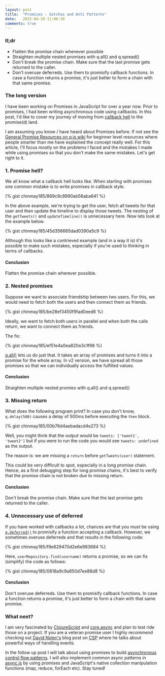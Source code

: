 ```yaml
---
layout: post
title:  "Promises - Gotchas and Anti Patterns"
date:   2015-04-10 11:06:38
comments: true
---
```


### tl;dr
- Flatten the promise chain whenever possible
- Straighten multiple nested promises with q.all() and q.spread()
- Don't break the promise chain. Make sure that the last promise gets returned to the caller.
- Don't overuse deferreds. Use them to promisify callback functions. In case a function returns a promise, it's just better to form a chain with that same promise.

### The long version

I have been working on Promises in JavaScript for over a year now. Prior to promises, I had been writing asynchronous code using callbacks. In this post, I'd like to cover my journey of moving from [callback hell](http://callbackhell.com/) to the promise(d) land.

I am assuming you know / have heard about Promises before. If not see the [General Promise Resources on q.js wiki](https://github.com/kriskowal/q/wiki/General-Promise-Resources) for beginner level resources where people smarter than me have explained the concept really well. For this article, I'll focus mostly on the problems I faced and the mistakes I made while using promises so that you don't make the same mistakes. Let's get right to it.

### 1. Promise hell?
We all know what a callback hell looks like. When starting with promises one common mistake is to write promises in callback style.

{% gist chinmay185/869c9c8990ab56aba641 %}

In the above example, we're trying to get the user, fetch all tweets for that user and then update the timeline to display those tweets. The nesting of the ```getTweets()``` and ```updateTimeline()``` is unnecessary here. Now lets look at the example below.

{% gist chinmay185/45d356665dad0390a5c9 %}

Although this looks like a contrieved example (and in a way it is) it's possible to make such mistakes, especially if you're used to thinking in terms of callbacks.

#### Conclusion
Flatten the promise chain wherever possible.

### 2. Nested promises
Suppose we want to associate friendship between two users. For this, we would need to fetch both the users and then connect them as friends.

{% gist chinmay185/be28ef3450f9fad0eed6 %}

Ideally, we want to fetch both users in parallel and when both the calls return, we want to connect them as friends.

The fix:

{% gist chinmay185/ef51e4a0ea820e3c1f98 %}

[q.all()](https://github.com/kriskowal/q#combination) lets us do just that. It takes an array of promises and turns it into a promise for the whole array. In v2 version, we have spread all those promises so that we can individually access the fulfilled values.

#### Conclusion
Straighten multiple nested promies with q.all() and q.spread()

### 3. Missing return
What does the following program print? In case you don't know, ```q.delay(500)``` causes a delay of 500ms before executing the ```then``` block.

{% gist chinmay185/00b76d4aebadacd4e273 %}

Well, you might think that the output would be ```tweets: ['tweet1', 'tweet2']``` but if you were to run the code you would see ```tweets: undefined``` as the output.

The reason is: we are missing a ```return``` before ```getTweets(user)``` statement.

This could be very difficult to spot, especially in a long promise chain. Hence, as a first debugging step for long promise chains, it's best to verify that the promise chain is not broken due to missing return.

#### Conclusion
Don't break the promise chain. Make sure that the last promise gets returned to the caller.

### 4. Unnecessary use of deferred
If you have worked with callbacks a lot, chances are that you must be using [```q.deferred()```](https://github.com/kriskowal/q#using-deferreds) to promisify a function accepting a callback. However, we sometimes overuse deferreds and that results in the following code:

{% gist chinmay185/f9e629470d2e6e983684 %}

Here, ```userRepository.find(username)``` returns a promise, so we can fix (simplify) the code as follows:

{% gist chinmay185/0818a9c9a650d7ee88d8 %}

#### Conclusion
Don't overuse deferreds. Use them to promisify callback functions. In case a function returns a promise, it's just better to form a chain with that same promise.

### What next?
I am very fascinated by [ClojureScript](https://github.com/clojure/clojurescript) and [core.async](https://github.com/clojure/core.async) and plan to test ride those on a project. If you are a veteran promise user I highly recommend checking out [David Nolen's](http://swannodette.github.io/) blog post on [CSP](http://swannodette.github.io/2013/07/12/communicating-sequential-processes/) where he talks about powerful ways of handling events.

In the follow up post I will talk about using promises to build [asynchronous control flow patterns](http://book.mixu.net/node/ch7.html). I will also implement common async patterns in [async.js](https://github.com/caolan/async) by using promises and JavaScript's native collection manipulation functions (map, reduce, forEach etc). Stay tuned!

